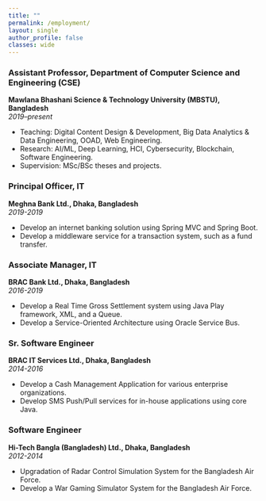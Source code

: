 ```yaml
---
title: ""
permalink: /employment/
layout: single
author_profile: false
classes: wide
---
```


### Assistant Professor, Department of Computer Science and Engineering (CSE)
**Mawlana Bhashani Science & Technology University (MBSTU), Bangladesh**  
*2019–present*  
- Teaching: Digital Content Design & Development, Big Data Analytics & Data Engineering, OOAD, Web Engineering.  
- Research: AI/ML, Deep Learning, HCI, Cybersecurity, Blockchain, Software Engineering.  
- Supervision: MSc/BSc theses and projects.

### Principal Officer, IT
**Meghna Bank Ltd., Dhaka, Bangladesh**  
*2019-2019*  
- Develop an internet banking solution using Spring MVC and Spring Boot.
- Develop a middleware service for a transaction system, such as a fund transfer.

### Associate Manager, IT 
**BRAC Bank Ltd., Dhaka, Bangladesh**  
*2016-2019*  
- Develop a Real Time Gross Settlement system using Java Play framework, XML, and a Queue.
- Develop a Service-Oriented Architecture using Oracle Service Bus.

### Sr. Software Engineer 
**BRAC IT Services Ltd., Dhaka, Bangladesh**  
*2014-2016*  
- Develop a Cash Management Application for various enterprise organizations.
- Develop SMS Push/Pull services for in-house applications using core Java.

### Software Engineer 
**Hi-Tech Bangla (Bangladesh) Ltd., Dhaka, Bangladesh**  
*2012-2014*  
- Upgradation of Radar Control Simulation System for the Bangladesh Air Force.
- Develop a War Gaming Simulator System for the Bangladesh Air Force.

